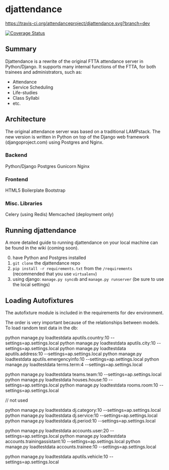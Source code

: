 # djattendance

https://travis-ci.org/attendanceproject/djattendance.svg?branch=dev

[![Coverage Status](https://img.shields.io/coveralls/attendanceproject/djattendance.svg)](https://coveralls.io/r/attendanceproject/djattendance)

## Summary
Djattendance is a rewrite of the original FTTA attendance server in Python/Django. It supports many internal functions of the FTTA, for both trainees and administrators, such as:
* Attendance
* Service Scheduling
* Life-studies
* Class Syllabi
* etc.

## Architecture
The original attendance server was based on a traditional LAMPstack. The new version is written in Python on top of the Django web framework (djangoproject.com) using Postgres and Nginx.

### Backend
Python/Django
Postgres
Gunicorn
Nginx

### Frontend
HTML5 Boilerplate
Bootstrap

### Misc. Libraries
Celery (using Redis)
Memcached (deployment only)


## Running djattendance
A more detailed guide to running djattendance on your local machine can be found in the wiki (coming soon).

0. have Python and Postgres installed
1. `git clone` the djattendance repo
2. `pip install -r requirements.txt` from the `/requirements` (recommended that you use `virtualenv`)
3. using django: `manage.py syncdb` and `manage.py runserver` (be sure to use the local settings)


## Loading Autofixtures

The autofixture module is included in the requirements for dev environment.

The order is very important because of the relationships between models.
To load random test data in the db:

python manage.py loadtestdata aputils.country:10 --settings=ap.settings.local
python manage.py loadtestdata aputils.city:10 --settings=ap.settings.local
python manage.py loadtestdata aputils.address:10 --settings=ap.settings.local
python manage.py loadtestdata aputils.emergencyinfo:10 --settings=ap.settings.local
python manage.py loadtestdata terms.term:4 --settings=ap.settings.local
<!-- python manage.py loadtestdata localities.locality:10 --settings=ap.settings.local -->
python manage.py loadtestdata teams.team:10 --settings=ap.settings.local
python manage.py loadtestdata houses.house:10 --settings=ap.settings.local
python manage.py loadtestdata rooms.room:10 --settings=ap.settings.local
<!-- python manage.py loadtestdata houses.bunk:10 --settings=ap.settings.local --> // not used
python manage.py loadtestdata dj.category:10 --settings=ap.settings.local
python manage.py loadtestdata dj.service:10 --settings=ap.settings.local
python manage.py loadtestdata dj.period:10 --settings=ap.settings.local

python manage.py loadtestdata accounts.user:20 --settings=ap.settings.local
python manage.py loadtestdata accounts.trainingassistant:10 --settings=ap.settings.local
python manage.py loadtestdata accounts.trainee:10 --settings=ap.settings.local

python manage.py loadtestdata aputils.vehicle:10 --settings=ap.settings.local
